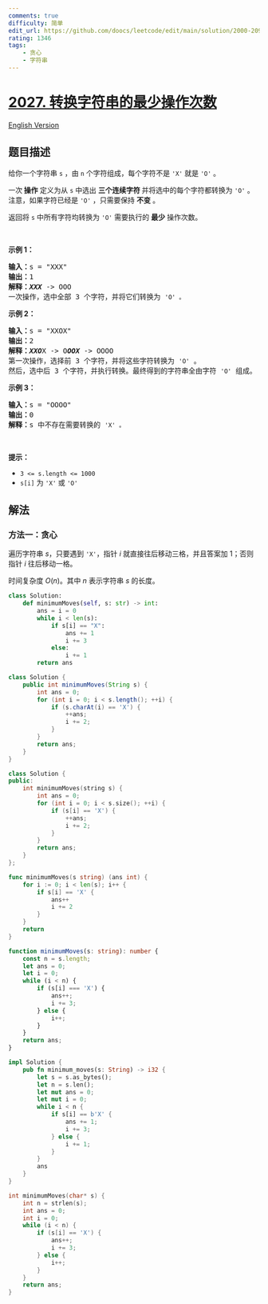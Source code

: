 ```yaml
---
comments: true
difficulty: 简单
edit_url: https://github.com/doocs/leetcode/edit/main/solution/2000-2099/2027.Minimum%20Moves%20to%20Convert%20String/README.md
rating: 1346
tags:
    - 贪心
    - 字符串
---
```


# [2027. 转换字符串的最少操作次数](https://leetcode.cn/problems/minimum-moves-to-convert-string)

[English Version](/solution/2000-2099/2027.Minimum%20Moves%20to%20Convert%20String/README_EN.md)

## 题目描述

<!-- 这里写题目描述 -->

<p>给你一个字符串 <code>s</code> ，由 <code>n</code> 个字符组成，每个字符不是 <code>'X'</code> 就是 <code>'O'</code> 。</p>

<p>一次<strong> 操作</strong> 定义为从 <code>s</code> 中选出 <strong>三个连续字符 </strong>并将选中的每个字符都转换为 <code>'O'</code> 。注意，如果字符已经是 <code>'O'</code> ，只需要保持 <strong>不变</strong> 。</p>

<p>返回将 <code>s</code> 中所有字符均转换为 <code>'O'</code> 需要执行的&nbsp;<strong>最少</strong>&nbsp;操作次数。</p>

<p>&nbsp;</p>

<p><strong>示例 1：</strong></p>

<pre>
<strong>输入：</strong>s = "XXX"
<strong>输出：</strong>1
<strong>解释：<em>XXX</em></strong> -&gt; OOO
一次操作，选中全部 3 个字符，并将它们转换为 <code>'O' 。</code>
</pre>

<p><strong>示例 2：</strong></p>

<pre>
<strong>输入：</strong>s = "XXOX"
<strong>输出：</strong>2
<strong>解释：<em>XXO</em></strong>X -&gt; O<em><strong>OOX</strong></em> -&gt; OOOO
第一次操作，选择前 3 个字符，并将这些字符转换为 <code>'O'</code> 。
然后，选中后 3 个字符，并执行转换。最终得到的字符串全由字符 <code>'O'</code> 组成。</pre>

<p><strong>示例 3：</strong></p>

<pre>
<strong>输入：</strong>s = "OOOO"
<strong>输出：</strong>0
<strong>解释：</strong>s 中不存在需要转换的 <code>'X' 。</code>
</pre>

<p>&nbsp;</p>

<p><strong>提示：</strong></p>

<ul>
	<li><code>3 &lt;= s.length &lt;= 1000</code></li>
	<li><code>s[i]</code> 为 <code>'X'</code> 或 <code>'O'</code></li>
</ul>

## 解法

### 方法一：贪心

遍历字符串 $s$，只要遇到 `'X'`，指针 $i$ 就直接往后移动三格，并且答案加 $1$；否则指针 $i$ 往后移动一格。

时间复杂度 $O(n)$。其中 $n$ 表示字符串 $s$ 的长度。

<!-- tabs:start -->

```python
class Solution:
    def minimumMoves(self, s: str) -> int:
        ans = i = 0
        while i < len(s):
            if s[i] == "X":
                ans += 1
                i += 3
            else:
                i += 1
        return ans
```

```java
class Solution {
    public int minimumMoves(String s) {
        int ans = 0;
        for (int i = 0; i < s.length(); ++i) {
            if (s.charAt(i) == 'X') {
                ++ans;
                i += 2;
            }
        }
        return ans;
    }
}
```

```cpp
class Solution {
public:
    int minimumMoves(string s) {
        int ans = 0;
        for (int i = 0; i < s.size(); ++i) {
            if (s[i] == 'X') {
                ++ans;
                i += 2;
            }
        }
        return ans;
    }
};
```

```go
func minimumMoves(s string) (ans int) {
	for i := 0; i < len(s); i++ {
		if s[i] == 'X' {
			ans++
			i += 2
		}
	}
	return
}
```

```ts
function minimumMoves(s: string): number {
    const n = s.length;
    let ans = 0;
    let i = 0;
    while (i < n) {
        if (s[i] === 'X') {
            ans++;
            i += 3;
        } else {
            i++;
        }
    }
    return ans;
}
```

```rust
impl Solution {
    pub fn minimum_moves(s: String) -> i32 {
        let s = s.as_bytes();
        let n = s.len();
        let mut ans = 0;
        let mut i = 0;
        while i < n {
            if s[i] == b'X' {
                ans += 1;
                i += 3;
            } else {
                i += 1;
            }
        }
        ans
    }
}
```

```c
int minimumMoves(char* s) {
    int n = strlen(s);
    int ans = 0;
    int i = 0;
    while (i < n) {
        if (s[i] == 'X') {
            ans++;
            i += 3;
        } else {
            i++;
        }
    }
    return ans;
}
```

<!-- tabs:end -->

<!-- end -->
